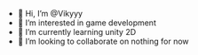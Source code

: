 - 👋 Hi, I’m @Vikyyy
- 👀 I’m interested in game development
- 🌱 I’m currently learning unity 2D
- 💞️ I’m looking to collaborate on nothing for now
<!---
Vikyyy/Vikyyy is a ✨ special ✨ repository because its `README.md` (this file) appears on your GitHub profile.
You can click the Preview link to take a look at your changes.
--->
